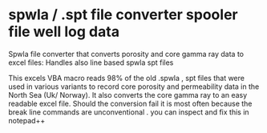 # spwla / .spt file converter spooler file well log data 
Spwla file converter that converts porosity and core gamma ray data to excel files: Handles also line based spwla spt files

This excels VBA macro  reads 98% of the old .spwla , spt files that  were used in various variants to record core porosity and permeability data in the North Sea (Uk/ Norway).
It also converts the core gamma ray to an easy readable excel file.
Should the conversion fail it is most often because the break line commands are unconventional . you can inspect and fix this in notepad++
